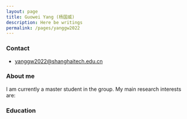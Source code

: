 ```yaml
---
layout: page
title: Guowei Yang (杨国威)
description: Here be writings
permalink: /pages/yanggw2022
---
```


### Contact

- yanggw2022@shanghaitech.edu.cn

### About me

I am currently a master student in the group. My main research interests are:

### Education


